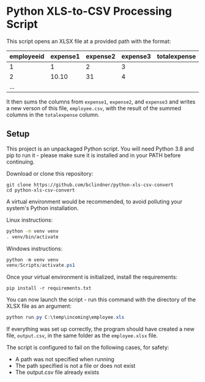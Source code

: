 # Python XLS-to-CSV Processing Script

This script opens an XLSX file at a provided path with the format:

| employeeid | expense1 | expense2 | expense3 | totalexpense |
|------------|----------|----------|----------|--------------|
| 1          | 1        | 2        | 3        |              |
| 2          | 10.10    | 31       | 4        |              |
| ...        |          |          |          |              |

It then sums the columns from `expense1`, `expense2`, and `expense3` and writes
a new verson of this file, `employee.csv`, with the result of the summed columns
in the `totalexpense` column.

## Setup

This project is an unpackaged Python script. You will need Python 3.8 and pip to
run it - please make sure it is installed and in your PATH before continuing.

Download or clone this repository:
```
git clone https://github.com/bclindner/python-xls-csv-convert
cd python-xls-csv-convert
```

A virtual environment would be recommended, to avoid polluting your system's
Python installation.

Linux instructions:

```sh
python -m venv venv
. venv/bin/activate
```

Windows instructions:
```ps1
python -m venv venv
venv/Scripts/activate.ps1
```

Once your virtual environment is initialized, install the requirements:

```
pip install -r requirements.txt
```

You can now launch the script - run this command with the directory of the XLSX
file as an argument:

```ps1
python run.py C:\temp\incoming\employee.xls
```

If everything was set up correctly, the program should have created a new file,
`output.csv`, in the same folder as the `employee.xlsx` file.

The script is configured to fail on the following cases, for safety:
* A path was not specified when running
* The path specified is not a file or does not exist
* The output.csv file already exists
